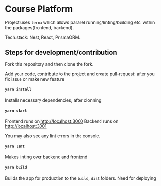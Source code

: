 # Course Platform

Project uses `lerna` which allows parallel running/linting/building etc. within the packages(frontend, backend).

Tech.stack: Nest, React, PrismaORM.

## Steps for development/contribution

Fork this repository and then clone the fork.

Add your code, contribute to the project and create pull-request: after you fix issue or make new feature

#### `yarn install`

Installs necessary dependencies, after clonning

#### `yarn start`

Frontend runs on [http://localhost:3000](http://localhost:3000)
Backend runs on [http://localhost:3001](http://localhost:3001)

You may also see any lint errors in the console.

#### `yarn lint`

Makes linting over backend and frontend

#### `yarn build`

Builds the app for production to the `build`, `dist` folders.
Need for deploying

####
